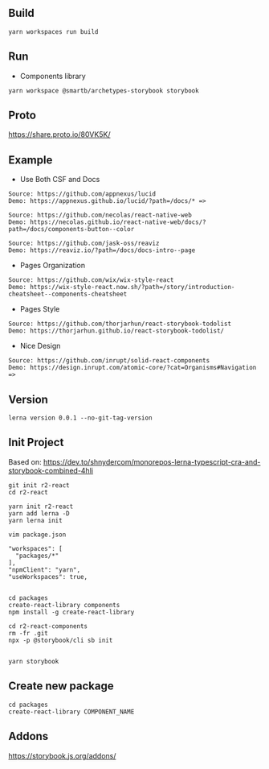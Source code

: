 ## Build

```
yarn workspaces run build
```

## Run

- Components library

```
yarn workspace @smartb/archetypes-storybook storybook
```

## Proto

https://share.proto.io/80VK5K/

## Example

- Use Both CSF and Docs

```
Source: https://github.com/appnexus/lucid
Demo: https://appnexus.github.io/lucid/?path=/docs/* =>
```

```
Source: https://github.com/necolas/react-native-web
Demo: https://necolas.github.io/react-native-web/docs/?path=/docs/components-button--color
```

```
Source: https://github.com/jask-oss/reaviz
Demo: https://reaviz.io/?path=/docs/docs-intro--page
```

- Pages Organization

```
Source: https://github.com/wix/wix-style-react
Demo: https://wix-style-react.now.sh/?path=/story/introduction-cheatsheet--components-cheatsheet
```

- Pages Style

```
Source: https://github.com/thorjarhun/react-storybook-todolist
Demo: https://thorjarhun.github.io/react-storybook-todolist/
```

- Nice Design

```
Source: https://github.com/inrupt/solid-react-components
Demo: https://design.inrupt.com/atomic-core/?cat=Organisms#Navigation =>
```

## Version

```
lerna version 0.0.1 --no-git-tag-version
```

## Init Project

Based on:
https://dev.to/shnydercom/monorepos-lerna-typescript-cra-and-storybook-combined-4hli

```
git init r2-react
cd r2-react

yarn init r2-react
yarn add lerna -D
yarn lerna init

vim package.json

"workspaces": [
  "packages/*"
],
"npmClient": "yarn",
"useWorkspaces": true,


cd packages
create-react-library components
npm install -g create-react-library

cd r2-react-components
rm -fr .git
npx -p @storybook/cli sb init


yarn storybook
```

## Create new package

```
cd packages
create-react-library COMPONENT_NAME
```

## Addons

https://storybook.js.org/addons/
